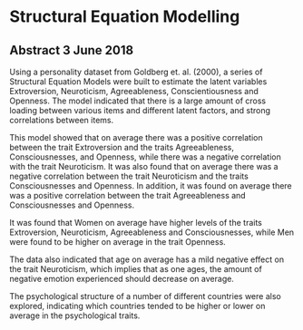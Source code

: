 # Structural Equation Modelling         

## Abstract             3 June 2018

Using a personality dataset from Goldberg et. al. (2000), a series of Structural Equation Models were built to estimate the latent variables Extroversion, Neuroticism, Agreeableness, Conscientiousness and Openness. The model indicated that there is a large amount of cross loading between various items and different latent factors, and strong correlations between items.  

This model showed that on average there was a positive correlation between the trait Extroversion and the traits Agreeableness, Consciousnesses, and Openness, while there was a negative correlation with the trait Neuroticism. It was also found that on average there was a negative correlation between the trait Neuroticism and the traits Consciousnesses and Openness. In addition, it was found on average there was a positive correlation between the trait Agreeableness and Consciousnesses and Openness.  

It was found that Women on average have higher levels of the traits Extroversion, Neuroticism, Agreeableness and Consciousnesses, while Men were found to be higher on average in the trait Openness. 

The data also indicated that age on average has a mild negative effect on the trait Neuroticism, which implies that as one ages, the amount of negative emotion experienced should decrease on average. 

The psychological structure of a number of different countries were also explored, indicating which countries tended to be higher or lower on average in the psychological traits.
